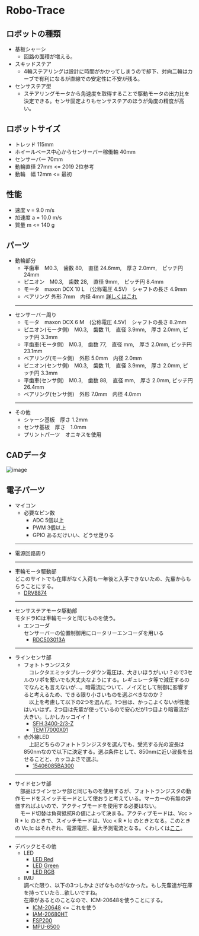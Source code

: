 # Robo-Trace
## ロボットの種類
   -  基板シャーシ
      - 回路の面積が増える。
   -  スキッドステア
      - 4輪ステアリングは設計に時間がかかってしまうので却下、対向二輪はカーブで有利になるが直線での安定性に不安が残る。
   -  センサステア型
      - ステアリングモータから角速度を取得することで駆動モータの出力比を決定できる。センサ固定よりもセンサステアのほうが角度の精度が高い。

## ロボットサイズ
   -  トレッド  115mm
   -  ホイールベース中心からセンサーバー稼働軸  40mm
   -  センサーバー   70mm
   -  動輪直径  27mm  <= 2019 2位参考
   -  動輪　幅  12mm  <= 最初

## 性能
   - 速度 v = 9.0 m/s
   - 加速度 a = 10.0 m/s
   - 質量 m <= 140 g

## パーツ
   - 動輪部分
      - 平歯車　M0.3,　歯数 80,　直径 24.6mm,　厚さ 2.0mm,　ピッチ円 24mm
      - ピニオン　M0.3,　歯数 28,　直径 9mm,　ピッチ円 8.4mm
      - モータ　maxon DCX 10 L　(公称電圧 4.5V)　シャフトの長さ 4.9mm
      - ベアリング 外形 7mm　内径 4mm [詳しくはこれ](https://jp.misumi-ec.com/vona2/detail/110300116230/?CategorySpec=00000228895%3a%3ab%0900000228694%3a%3amig00000002484781%0900000229286%3a%3amig00000002491660%0900000228562%3a%3ag&clkid=clkid_basic_shape_template&list=PageCategory)
      ***
   - センサーバー周り
      - モータ　maxon DCX 6 M　(公称電圧 4.5V)　シャフトの長さ 8.2mm
      - ピニオン(モータ側)　M0.3,　歯数 11,　直径 3.9mm,　厚さ 2.0mm, ピッチ円 3.3mm
      - 平歯車(モータ側)　M0.3,　歯数 77,　直径 mm,　厚さ 2.0mm, ピッチ円 23.1mm
      - ベアリング(モータ側)　外形 5.0mm　内径 2.0mm
      - ピニオン(センサ側)　M0.3,　歯数 11,　直径 3.9mm,　厚さ 2.0mm, ピッチ円 3.3mm
      - 平歯車(センサ側)　M0.3,　歯数 88,　直径 mm,　厚さ 2.0mm, ピッチ円 26.4mm
      - ベアリング(センサ側)　外形 7.0mm　内径 4.0mm
      ***
   - その他
      - シャーシ基板　厚さ 1.2mm
      - センサ基板　厚さ　1.0mm
      - プリントパーツ　オニキスを使用

## CADデータ
   ![image](https://user-images.githubusercontent.com/83150974/141968967-4ca1aa63-3e5b-4090-8734-b0a225b22d6f.png)

## 電子パーツ
   - マイコン  
     - 必要なピン数
       - ADC   5個以上
       - PWM   3個以上
       - GPIO  あるだけいい、どうせ足りる
      ***
   - 電源回路周り
      ***
   - 車輪モータ駆動部  
     どこのサイトでも在庫がなく入荷も一年後と入手できないため、先輩からもらうことにする。
      - [DRV8874](https://www.digikey.jp/ja/products/detail/texas-instruments/DRV8874PWPR/11502339)
      ***
   - センサステアモータ駆動部  
     モタドラICは車輪モータと同じものを使う。
     - エンコーダ  
     センサーバーの位置制御用にロータリーエンコーダを用いる  
         - [RDC503013A](https://jp.misumi-ec.com/vona2/detail/222005900303/?HissuCode=RDC503013A)
      ***
   - ラインセンサ部
      - フォトトランジスタ  
         　コレクタエミッタブレークダウン電圧は、大きいほうがいい？ので3セルのリポを繋いでも大丈夫なようにする。レギュレータ等で減圧するのでなんとも言えないが...。暗電流について、ノイズとして制御に影響すると考えるため、できる限り小さいものを選ぶべきなのか？  
           　以上を考慮して以下の2つを選んだ。1つ目は、かっこよくないが性能はいいはず。2つ目は先輩が使っているので安心だが1つ目より暗電流が大きい。しかしカッコイイ！
         - [SFH 3400-2/3-Z](https://www.digikey.jp/ja/products/detail/osram-opto-semiconductors-inc/SFH-3400-2-3-Z/1989740)
         - [TEMT7000X01](https://www.digikey.jp/ja/products/detail/vishay-semiconductor-opto-division/TEMT7000X01/4075721)
      - 赤外線LED  
      　上記どちらのフォトトランジスタを選んでも、受光する光の波長は850nmなので以下に決定する。選ぶ条件として、850nmに近い波長を出せることと、カッコよさで選ぶ。
         - [15406085BA300](https://www.digikey.jp/ja/products/detail/w%C3%BCrth-elektronik/15406085BA300/8557170)
      ***
   - サイドセンサ部  
         　部品はラインセンサ部と同じものを使用するが、フォトトランジスタの動作モードをスイッチモードとして使おうと考えている。マーカーの有無の評価すればよいので、アクティブモードを使用する必要はない。  
         　モード切替は負荷抵抗Rの値によって決まる。アクティブモードは、Vcc > R * Ic のときで、スイッチモードは、Vcc < R * Ic のときとなる。このときの Vc,Ic はそれぞれ、電源電圧、最大予測電流となる。くわしくは[ここ](https://www.digikey.jp/ja/articles/how-to-use-photodiodes-and-phototransistors-most-effectively)。
      ***
   - デバックとその他
      - LED
        - [LED Red](https://akizukidenshi.com/catalog/g/gI-03978/)
        - [LED Green](https://akizukidenshi.com/catalog/g/gI-06417/)
        - [LED RGB](https://akizukidenshi.com/catalog/g/gI-06418/)
      - IMU  
        調べた限り、以下の3つしかよさげなものがなかった。もし先輩達が在庫を持っていたら...欲しいですね。  
        在庫があるとのことなので、ICM-20648を使うことにする。
        - [ICM-20648](https://www.digikey.jp/ja/products/detail/tdk-invensense/ICM-20648/5872876) <= これを使う
        - [IAM-20680HT](https://www.digikey.jp/ja/products/detail/tdk-invensense/IAM-20680HT/15792840)
        - [FSP200](https://www.digikey.jp/ja/products/detail/ceva-technologies-inc/FSP200/10283874)
        - [MPU-6500](https://www.digikey.jp/ja/products/detail/tdk-invensense/MPU-6500/4385412)
